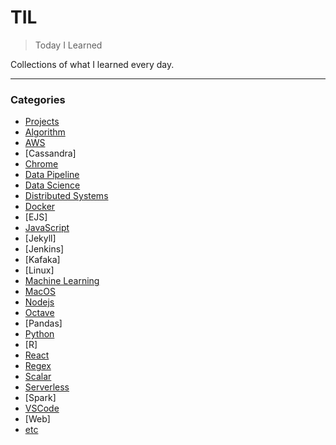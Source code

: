 # TIL
> Today I Learned

Collections of what I learned every day.

---

### Categories
- [Projects](projects)
- [Algorithm](algorithm)
- [AWS](aws)
- [Cassandra]
- [Chrome](chrome)
- [Data Pipeline](data-pipeline)
- [Data Science](data-science)
- [Distributed Systems](distributed-systems)
- [Docker](docker)
- [EJS]
- [JavaScript](javascript)
- [Jekyll]
- [Jenkins]
- [Kafaka]
- [Linux]
- [Machine Learning](machine-learning)
- [MacOS](macos)
- [Nodejs](nodejs)
- [Octave](octave)
- [Pandas]
- [Python](python)
- [R]
- [React](react)
- [Regex](regex)
- [Scalar](scalar)
- [Serverless](serverless)
- [Spark]
- [VSCode](vscode)
- [Web]
- [etc](etc)


